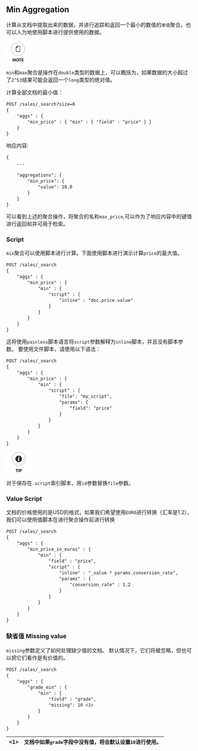## Min Aggregation

计算从文档中提取出来的数据，并进行追踪和返回一个最小的数值的`单值`聚合。也可以人为地使用脚本进行提供使用的数据。


![Note](/images/icons/note.png)

`min`和`max`聚合是操作在`double`类型的数据上，可以概括为，如果数据的大小超过了`2^53`结果可能会返回一个`long`类型的绝对值。

计算全部文档的最小值：    
    
    POST /sales/_search?size=0
    {
        "aggs" : {
            "min_price" : { "min" : { "field" : "price" } }
        }
    }

响应内容:
    
    
    {
        ...
    
        "aggregations": {
            "min_price": {
                "value": 10.0
            }
        }
    }

可以看到上述的聚合操作，将聚合的名称`max_price`,可以作为了响应内容中的键值进行返回和并可用于检索。

### Script

`mix`聚合可以使用脚本进行计算。下面使用脚本进行演示计算`price`的最大值。
    
    
    POST /sales/_search
    {
        "aggs" : {
            "min_price" : {
                "min" : {
                    "script" : {
                        "inline" : "doc.price.value"
                    }
                }
            }
        }
    }

这将使用`painless`脚本语言将`script`参数解释为`inline`脚本，并且没有脚本参数。 要使用文件脚本，请使用以下语法：
    
    POST /sales/_search
    {
        "aggs" : {
            "min_price" : {
                "min" : {
                    "script" : {
                        "file": "my_script",
                        "params": {
                            "field": "price"
                        }
                    }
                }
            }
        }
    }

![Tip](/images/icons/tip.png)

对于保存在`.script`索引脚本，用`id`参数替换`file`参数。

### Value Script

文档的价格使用的是USD的格式，如果我们希望使用`EURO`进行转换（汇率是1.2），我们可以使用值脚本在进行聚合操作前进行转换
    
    
    POST /sales/_search
    {
        "aggs" : {
            "min_price_in_euros" : {
                "min" : {
                    "field" : "price",
                    "script" : {
                        "inline" : "_value * params.conversion_rate",
                        "params" : {
                            "conversion_rate" : 1.2
                        }
                    }
                }
            }
        }
    }

### 缺省值 Missing value

`missing`参数定义了如何处理缺少值的文档。 默认情况下，它们将被忽略，但也可以把它们看作是有价值的。
    
    
    POST /sales/_search
    {
        "aggs" : {
            "grade_min" : {
                "min" : {
                    "field" : "grade",
                    "missing": 10 <1>
                }
            }
        }
    }

<1>|文档中如果`grade`字段中没有值，将会默认设置`10`进行使用。
---|---
